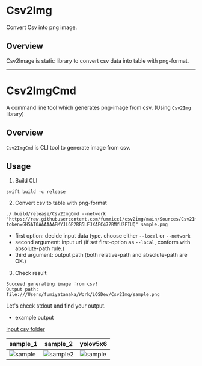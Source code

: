 # Csv2Img

Convert Csv into png image.

## Overview

Csv2Image is static library to convert csv data into table with png-format.

---

# Csv2ImgCmd

A command line tool which generates png-image from csv. (Using `Csv2Img` library)

## Overview

`Csv2ImgCmd` is CLI tool to generate image from csv. 

## Usage

1. Build CLI

```shell
swift build -c release
```

2. Convert csv to table with png-format

```shell
./.build/release/Csv2ImgCmd --network "https://raw.githubusercontent.com/fummicc1/csv2img/main/Sources/Csv2ImgCmd/Resources/yolov5x6.csv?token=GHSAT0AAAAAABMYJL6P2RB5LEJXAEC472BMYU2FIUQ" sample.png
```

- first option: decide input data type. choose either `--local` or `--network`
- second argument: input url (if set first-option as `--local`, conform with absolute-path rule.)
- third argument: output path (both relative-path and absolute-path are OK.)

3. Check result

```shell
Succeed generating image from csv!
Output path:  file:///Users/fumiyatanaka/Work/iOSDev/Csv2Img/sample.png
```

Let's check stdout and find your output.

- example output

[input csv folder](https://github.com/fummicc1/csv2img/tree/main/Sources/Csv2ImgCmd/Resources)

|sample_1|sample_2|yolov5x6|
|---|---|---|
|![sample](https://user-images.githubusercontent.com/44002126/171883872-93084973-4a67-469b-834c-19d3c6e42573.png)|![sample2](https://user-images.githubusercontent.com/44002126/171883971-88a161ef-7544-46a3-98d8-4ea00c6ae7b9.png)|![sample](https://user-images.githubusercontent.com/44002126/171876917-e3af6639-bc96-4e6a-9deb-c49b02d93e7c.png)|
